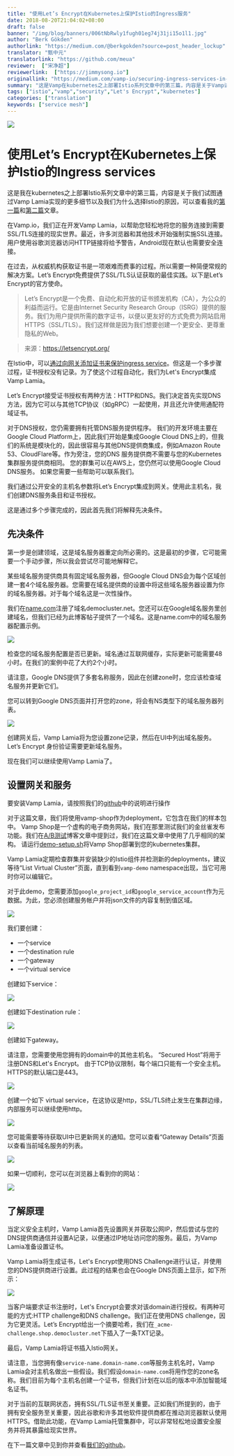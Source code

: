 ```yaml
---
title: "使用Let’s Encrypt在Kubernetes上保护Istio的Ingress服务"
date: 2018-08-20T21:04:02+08:00
draft: false
banner: "/img/blog/banners/006tNbRwly1fugh01eg74j31ji15o1l1.jpg"
author: "Berk Gökden"
authorlink: "https://medium.com/@berkgokden?source=post_header_lockup"
translator: "甄中元"
translatorlink: "https://github.com/meua"
reviewer:  ["宋净超"]
reviewerlink:  ["https://jimmysong.io"]
originallink: "https://medium.com/vamp-io/securing-ingress-services-in-istio-with-lets-encrypt-on-kubernetes-f6effd93ef06"
summary: "这是Vamp在kubernetes之上部署Istio系列文章中的第三篇，内容是关于Vamp试图通过Vamp Lamia实现的更多细节以及我们为什么选择Istio的原因。"
tags: ["istio","vamp","security","Let's Encrypt","kubernetes"]
categories: ["translation"]
keywords: ["service mesh"]
---
```


![](006tNbRwly1fugglksoz4j318g0r5wr1.jpg)

# 使用Let’s Encrypt在Kubernetes上保护Istio的Ingress services

这是我在kubernetes之上部署Istio系列文章中的第三篇，内容是关于我们试图通过Vamp Lamia实现的更多细节以及我们为什么选择Istio的原因，可以查看我的[第一篇](https://medium.com/vamp-io/putting-istio-to-work-8513f5218c51)和[第二篇](https://medium.com/vamp-io/a-b-testing-on-kubernetes-with-istio-0-8-6323efa2b4e2)文章。

在Vamp.io，我们正在开发Vamp Lamia，以帮助您轻松地将您的服务连接到需要SSL/TLS连接的现实世界。最近，许多浏览器和其他技术开始强制实施SSL连接。用户使用谷歌浏览器访问HTTP链接将给予警告，Android现在默认也需要安全连接。

在过去，从权威机构获取证书是一项艰难而费事的过程。所以需要一种简便常规的解决方案。Let’s Encrypt免费提供了SSL/TLS认证获取的最佳实践。以下是Let’s Encrypt的官方使命。

> Let’s Encrypt是一个免费、自动化和开放的证书颁发机构（CA），为公众的利益而运行。它是由Internet Security Research Group（ISRG）提供的服务。我们为用户提供所需的数字证书，以便以更友好的方式免费为网站启用HTTPS（SSL/TLS）。我们这样做是因为我们想要创建一个更安全、更尊重隐私的Web。

> 来源：https://letsencrypt.org/

在Istio中，可以[通过向网关添加证书来保护ingress service](https://istio.io/docs/tasks/traffic-management/secure-ingress/)。但这是一个多步骤过程，证书授权没有记录。为了使这个过程自动化，我们为Let's Encrypt集成Vamp Lamia。

Let’s Encrypt接受证书授权有两种方法：HTTP和DNS。我们决定首先实现DNS方法，因为它可以与其他TCP协议（如gRPC）一起使用，并且还允许使用通配符域证书。

对于DNS授权，您仍需要拥有托管DNS服务提供程序。 我们的开发环境主要在Google Cloud Platform上，因此我们开始是集成Google Cloud DNS上的，但我们的系统是模块化的，因此很容易与其他DNS提供商集成，例如Amazon Route 53、CloudFlare等。作为旁注，您的DNS 服务提供商不需要与您的Kubernetes集群服务提供商相同。 您的群集可以在AWS上，您仍然可以使用Google Cloud DNS服务。 如果您需要一些帮助可以联系我们。

我们通过公开安全的主机名参数将Let’s Encrypt集成到网关。使用此主机名，我们创建DNS服务条目和证书授权。

这是通过多个步骤完成的，因此首先我们将解释先决条件。

## 先决条件

第一步是创建领域，这是域名服务器重定向所必需的。这是最初的步骤，它可能需要一个手动步骤，所以我会尝试尽可能地解释它。

某些域名服务提供商具有固定域名服务器，但Google Cloud DNS会为每个区域创建一套4个域名服务器。您需要在域名提供商的设置中将这些域名服务器设置为你的域名服务器。对于每个域名这是一次性操作。

我们在[name.com](https://www.name.com/)注册了域名democluster.net。您还可以在Google域名服务里创建域名，但我们已经为此博客帖子提供了一个域名。这是name.com中的域名服务器配置示例。

![](006tNbRwly1fuggenbqltj318g0kv77u.jpg)

检查您的域名服务配置是否已更新。域名通过互联网缓存，实际更新可能需要48小时。在我们的案例中花了大约2个小时。

请注意，Google DNS提供了多套名称服务，因此在创建zone时，您应该检查域名服务并更新它们。

您可以转到Google DNS页面并打开您的zone，将会有NS类型下的域名服务器列表。

![](006tNbRwly1fuggewu5srj318g0g7wgu.jpg)

创建网关后，Vamp Lamia将为您设置zone记录，然后在UI中列出域名服务。Let’s Encrypt 身份验证需要更新域名服务。

现在我们可以继续使用Vamp Lamia了。

## 设置网关和服务

要安装Vamp Lamia，请按照我们的[github](https://github.com/magneticio/vamp2setup)中的说明进行操作

对于这篇文章，我们将使用vamp-shop作为deployment，它包含在我们的样本包中。 Vamp Shop是一个虚构的电子商务网站，我们在那里测试我们的金丝雀发布功能。我们在[A/B测试](https://medium.com/vamp-io/a-b-testing-on-kubernetes-with-istio-0-8-6323efa2b4e2)博客文章中提到过，我们在这篇文章中使用了几乎相同的架构。 请运行[demo-setup.sh](https://github.com/magneticio/vamp2setup/blob/master/samples/experiment-demo/demo-setup.sh)将Vamp Shop部署到您的kubernetes集群。

Vamp Lamia定期检查群集并安装缺少的Istio组件并检测新的deployments，建议等待“List Virtual Cluster”页面，直到看到`vamp-demo` namespace出现，当它可用时你可以编辑它。

对于此demo，您需要添加`google_project_id`和`google_service_account`作为元数据。为此，您必须创建服务帐户并将json文件的内容复制到值区域。

![](006tNbRwly1fuggft0tl6j31jk10dadl.jpg)

我们要创建：

- 一个service
- 一个destination rule
- 一个gateway
- 一个virtual service

创建如下service：

![](006tNbRwly1fuggga5izhj318g0ptmzl.jpg)

创建如下destination rule：

![](006tNbRwly1fugggrx6gvj318g1coadt.jpg)

创建如下gateway。

请注意，您需要使用您拥有的domain中的其他主机名。 “Secured Host”将用于注册DNS和Let's Encrypt。 由于TCP协议限制，每个端口只能有一个安全主机。 HTTPS的默认端口是443。

![](006tNbRwly1fugghg6fq1j31jk1990xs.jpg)

创建一个如下 virtual service，在这协议是http，SSL/TLS终止发生在集群边缘，内部服务可以继续使用http。

![](006tNbRwly1fugghxl50jj318g23m445.jpg)

您可能需要等待获取UI中已更新网关的通知。您可以查看“Gateway Details”页面以查看当前域名服务的列表。

![](006tNbRwly1fuggi6si7sj318g0ptacl.jpg)

如果一切顺利，您可以在浏览器上看到你的网站：

![](006tNbRwly1fuggifkpnuj318g0ytn2i.jpg)

## 了解原理

当定义安全主机时，Vamp Lamia首先设置网关并获取公网IP，然后尝试与您的DNS提供商通信并设置A记录，以便通过IP地址访问您的服务。最后，为Vamp Lamia准备设置证书。

Vamp Lamia将生成证书，Let's Encrypt使用DNS Challenge进行认证，并使用您的DNS提供商进行设置。此过程的结果也会在Google DNS页面上显示，如下所示：

![](006tNbRwly1fuggiowxisj318g0gw0va.jpg)

当客户端要求证书注册时，Let's Encrypt会要求对该domain进行授权。有两种可能的方式:HTTP challenge和DNS challenge。我们正在使用DNS challenge，因为它更灵活。Let’s Encrypt给出一个摘要哈希，我们在`_acme-challenge.shop.democluster.net`下插入了一条TXT记录。

最后，Vamp Lamia将证书插入Istio网关。

请注意，当您拥有像`service-name.domain-name.com`等服务主机名时，Vamp Lamia会对主机名做出一些假设。我们假设`domain-name.com`将用作您的zone名称。我们目前为每个主机名创建一个证书，但我们计划在以后的版本中添加智能域名证书。

对于当前的互联网状态，拥有SSL/TLS证书至关重要。正如我们所提到的，由于拥有安全服务至关重要，因此谷歌和许多其他软件提供商都在推动浏览器默认使用HTTPS。借助此功能，在Vamp Lamia托管集群中，可以非常轻松地设置安全服务并将其暴露给现实世界。

在下一篇文章中见到你并查看[我们的github](https://github.com/magneticio/vamp2setup)。
